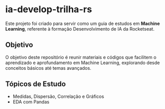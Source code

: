 # ia-develop-trilha-rs

Este projeto foi criado para servir como um guia de estudos em **Machine Learning**, referente à formação Desenvolvimento de IA da Rocketseat.

## Objetivo

O objetivo deste repositório é reunir materiais e códigos que facilitem o aprendizado e aprofundamento em Machine Learning, explorando desde conceitos básicos até temas avançados.

## Tópicos de Estudo

- Medidas, Dispersão, Correlação e Gráficos
- EDA com Pandas
